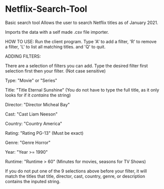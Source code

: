 # Netflix-Search-Tool
Basic search tool
Allows the user to search Netflix titles as of January 2021.


Imports the data with a self made .csv file importer.


HOW TO USE:
Run the client program. Type 'A' to add a filter, 'R' to remove a filter, 'L' to list all matching titles. and 'Q' to quit.


  ADDING FILTERS:
  
  There are a selection of filters you can add. Type the desired filter first selection first then your filter. (Not case sensitive)
  
  Type:     "Movie" or "Series"
  
  Title:    "Title Eternal Sunshine"  (You do not have to type the full title, as it only looks for if it _contains_ the string) 
  
  Director: "Director Micheal Bay"
  
  Cast:     "Cast Liam Neeson"
  
  Country:  "Country America"
  
  Rating:   "Rating PG-13"  (Must be exact)
  
  Genre:    "Genre Horror"
  
  Year:     "Year >= 1990"
  
  Runtime:  "Runtime > 60" (Minutes for movies, seasons for TV Shows)
  
  If you do not put one of the 9 selections above before your filter, it will match the titles that title, director, cast, country, genre, or description contains the inputed 
  string.
  
  
  
